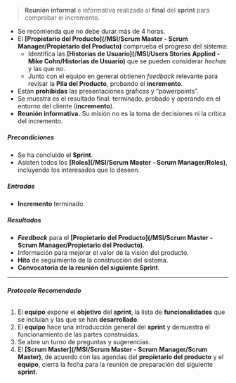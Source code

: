 > **Reunión informal** e informativa realizada al **final** del **sprint** para comprobar el incremento.

- Se recomienda que no debe durar más de 4 horas.
- El **[Propietario del Producto](/MSI/Scrum Master - Scrum Manager/Propietario del Producto)** comprueba el progreso del sistema: 
	- Identifica las **[Historias de Usuario](/MSI/Users Stories Applied - Mike Cohn/Historias de Usuario)** que se pueden considerar *hechas* y las que no.
	- Junto con el equipo en general obtienen *feedback* relevante para revisar la **Pila del Producto**, probando el **incremento**.
- Están **prohibidas** las presentaciones gráficas y “powerpoints”.
- Se muestra es el resultado final: terminado, probado y operando en el entorno del cliente (**incremento**).
- **Reunión informativa.** Su misión no es la toma de decisiones ni la crítica del incremento.
##### **Precondiciones**
- Se ha concluido el **Sprint**.
- Asisten todos los **[Roles](/MSI/Scrum Master - Scrum Manager/Roles)**, incluyendo los interesados que lo deseen.
##### **Entradas**
- **Incremento** terminado.
##### **Resultados**
- ***Feedback*** para el **[Propietario del Producto](/MSI/Scrum Master - Scrum Manager/Propietario del Producto)**.
- Información para mejorar el valor de la visión del producto.
- **Hito** de seguimiento de la construcción del sistema.
- **Convocatoria de la reunión del siguiente Sprint**.
****
###### **Protocolo Recomendado**
1. El **equipo** expone el **objetivo** del **sprint**, la lista de **funcionalidades** que se incluían y las que se han **desarrollado**. 
2. El **equipo** hace una introducción general del **sprint** y demuestra el funcionamiento de las partes construidas. 
3. Se abre un turno de preguntas y sugerencias.  
4. El **[Scrum Master](/MSI/Scrum Master - Scrum Manager/Scrum Master)**, de acuerdo con las agendas del **propietario del producto** y el **equipo**, cierra la fecha para la reunión de preparación del siguiente **sprint**.